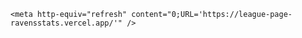 <html>
  <head>      

    <meta http-equiv="refresh" content="0;URL='https://league-page-ravensstats.vercel.app/'" />    
  </head>    
  <body> 
    
  </body>  
</html>
